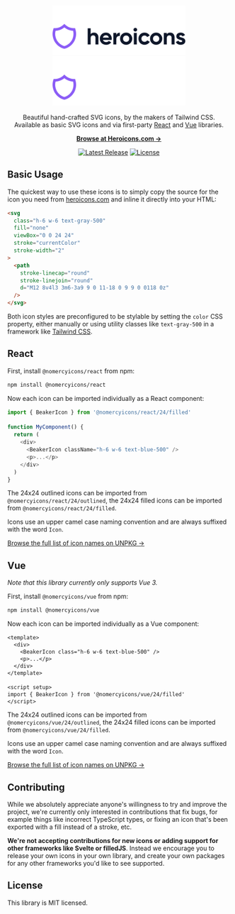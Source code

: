 <p align="center">
  <a href="https://heroicons.com/#gh-light-mode-only" target="_blank">
    <img src="./.github/logo-light.svg" alt="Heroicons" width="300">
  </a>
  <a href="https://heroicons.com/#gh-dark-mode-only" target="_blank">
    <img src="./.github/logo-dark.svg" alt="Heroicons" width="300">
  </a>
</p>

<p align="center">
  Beautiful hand-crafted SVG icons, by the makers of Tailwind CSS. <br>Available as basic SVG icons and via first-party <a href="#react">React</a> and <a href="#vue">Vue</a> libraries.
<p>

<p align="center">
  <a href="https://heroicons.com"><strong>Browse at Heroicons.com &rarr;</strong></a>
</p>

<p align="center">
    <a href="https://github.com/tailwindlabs/heroicons/releases"><img src="https://img.shields.io/npm/v/heroicons" alt="Latest Release"></a>
    <a href="https://github.com/tailwindlabs/heroicons/blob/master/LICENSE"><img src="https://img.shields.io/npm/l/heroicons.svg" alt="License"></a>
</p>

## Basic Usage

The quickest way to use these icons is to simply copy the source for the icon you need from [heroicons.com](https://heroicons.com) and inline it directly into your HTML:

```html
<svg
  class="h-6 w-6 text-gray-500"
  fill="none"
  viewBox="0 0 24 24"
  stroke="currentColor"
  stroke-width="2"
>
  <path
    stroke-linecap="round"
    stroke-linejoin="round"
    d="M12 8v4l3 3m6-3a9 9 0 11-18 0 9 9 0 0118 0z"
  />
</svg>
```

Both icon styles are preconfigured to be stylable by setting the `color` CSS property, either manually or using utility classes like `text-gray-500` in a framework like [Tailwind CSS](https://tailwindcss.com).

## React

First, install `@nomercyicons/react` from npm:

```sh
npm install @nomercyicons/react
```

Now each icon can be imported individually as a React component:

```js
import { BeakerIcon } from '@nomercyicons/react/24/filled'

function MyComponent() {
  return (
    <div>
      <BeakerIcon className="h-6 w-6 text-blue-500" />
      <p>...</p>
    </div>
  )
}
```

The 24x24 outlined icons can be imported from `@nomercyicons/react/24/outlined`, the 24x24 filled icons can be imported from `@nomercyicons/react/24/filled`.

Icons use an upper camel case naming convention and are always suffixed with the word `Icon`.

[Browse the full list of icon names on UNPKG &rarr;](https://unpkg.com/browse/@nomercyicons/react/24/outlined/)

## Vue

_Note that this library currently only supports Vue 3._

First, install `@nomercyicons/vue` from npm:

```sh
npm install @nomercyicons/vue
```

Now each icon can be imported individually as a Vue component:

```vue
<template>
  <div>
    <BeakerIcon class="h-6 w-6 text-blue-500" />
    <p>...</p>
  </div>
</template>

<script setup>
import { BeakerIcon } from '@nomercyicons/vue/24/filled'
</script>
```

The 24x24 outlined icons can be imported from `@nomercyicons/vue/24/outlined`, the 24x24 filled icons can be imported from `@nomercyicons/vue/24/filled`.

Icons use an upper camel case naming convention and are always suffixed with the word `Icon`.

[Browse the full list of icon names on UNPKG &rarr;](https://unpkg.com/browse/@nomercyicons/vue/24/outlined/)

## Contributing

While we absolutely appreciate anyone's willingness to try and improve the project, we're currently only interested in contributions that fix bugs, for example things like incorrect TypeScript types, or fixing an icon that's been exported with a fill instead of a stroke, etc.

**We're not accepting contributions for new icons or adding support for other frameworks like Svelte or filledJS**. Instead we encourage you to release your own icons in your own library, and create your own packages for any other frameworks you'd like to see supported.

## License

This library is MIT licensed.
